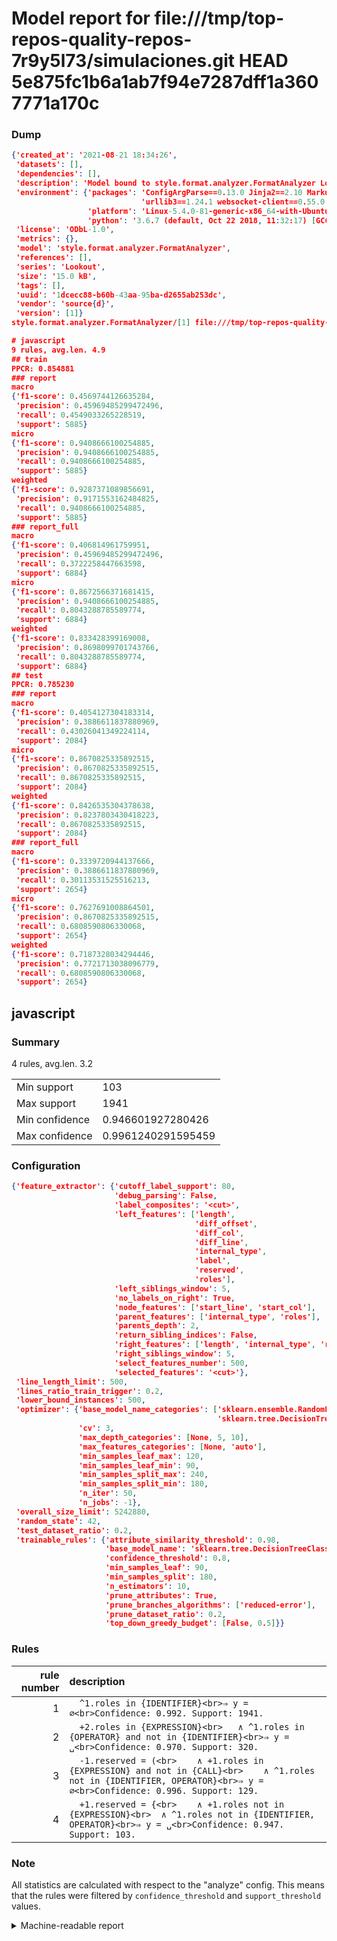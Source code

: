 # Model report for file:///tmp/top-repos-quality-repos-7r9y5l73/simulaciones.git HEAD 5e875fc1b6a1ab7f94e7287dff1a3607771a170c

### Dump

```json
{'created_at': '2021-08-21 18:34:26',
 'datasets': [],
 'dependencies': [],
 'description': 'Model bound to style.format.analyzer.FormatAnalyzer Lookout analyzer.',
 'environment': {'packages': 'ConfigArgParse==0.13.0 Jinja2==2.10 MarkupSafe==1.1.1 PyStemmer==1.3.0 PyYAML==5.1 Pympler==0.5 SQLAlchemy==1.2.10 SQLAlchemy-Utils==0.33.3 asdf==2.3.2 bblfsh==2.12.7 boto==2.49.0 boto3==1.9.130 botocore==1.12.130 cachetools==2.0.1 certifi==2019.3.9 chardet==3.0.4 clint==0.5.1 docker==3.7.0 docker-pycreds==0.4.0 dulwich==0.19.11 grpcio==1.19.0 grpcio-tools==1.19.0 humanfriendly==4.16.1 humanize==0.5.1 idna==2.8 jmespath==0.9.4 jsonschema==2.6.0 lookout-sdk==0.4.1 lookout-sdk-ml==0.19.0 lookout-style==0.2.0 lz4==2.1.6 modelforge==0.12.1 numpy==1.16.2 packaging==19.0 pandas==0.22.0 pip==19.0.3 protobuf==3.7.0 psycopg2-binary==2.7.5 pygtrie==2.3 pyparsing==2.3.1 python-dateutil==2.8.0 python-igraph==0.7.1.post6 pytz==2019.1 requests==2.21.0 requirements-parser==0.2.0 scikit-learn==0.20.1 scikit-optimize==0.5.2 scipy==1.2.1 semantic-version==2.6.0 setuptools==40.8.0 six==1.12.0 smart-open==1.8.1 sourced-ml==0.8.2 spdx==2.5.0 stringcase==1.2.0 tabulate==0.8.2 tqdm==4.31.1 '
                             'urllib3==1.24.1 websocket-client==0.55.0 xxhash==1.3.0',
                 'platform': 'Linux-5.4.0-81-generic-x86_64-with-Ubuntu-18.04-bionic',
                 'python': '3.6.7 (default, Oct 22 2018, 11:32:17) [GCC 8.2.0]'},
 'license': 'ODbL-1.0',
 'metrics': {},
 'model': 'style.format.analyzer.FormatAnalyzer',
 'references': [],
 'series': 'Lookout',
 'size': '15.0 kB',
 'tags': [],
 'uuid': '1dcecc88-b60b-43aa-95ba-d2655ab253dc',
 'vendor': 'source{d}',
 'version': [1]}
style.format.analyzer.FormatAnalyzer/[1] file:///tmp/top-repos-quality-repos-7r9y5l73/simulaciones.git 5e875fc1b6a1ab7f94e7287dff1a3607771a170c

# javascript
9 rules, avg.len. 4.9
## train
PPCR: 0.854881
### report
macro
{'f1-score': 0.4569744126635284,
 'precision': 0.45969485299472496,
 'recall': 0.4549033265228519,
 'support': 5885}
micro
{'f1-score': 0.9408666100254885,
 'precision': 0.9408666100254885,
 'recall': 0.9408666100254885,
 'support': 5885}
weighted
{'f1-score': 0.9287371089856691,
 'precision': 0.9171553162484825,
 'recall': 0.9408666100254885,
 'support': 5885}
### report_full
macro
{'f1-score': 0.406814961759951,
 'precision': 0.45969485299472496,
 'recall': 0.3722258447663598,
 'support': 6884}
micro
{'f1-score': 0.8672566371681415,
 'precision': 0.9408666100254885,
 'recall': 0.8043288785589774,
 'support': 6884}
weighted
{'f1-score': 0.833428399169008,
 'precision': 0.8698099701743766,
 'recall': 0.8043288785589774,
 'support': 6884}
## test
PPCR: 0.785230
### report
macro
{'f1-score': 0.4054127304183314,
 'precision': 0.3886611837880969,
 'recall': 0.43026041349224114,
 'support': 2084}
micro
{'f1-score': 0.8670825335892515,
 'precision': 0.8670825335892515,
 'recall': 0.8670825335892515,
 'support': 2084}
weighted
{'f1-score': 0.8426535304378638,
 'precision': 0.8237803430418223,
 'recall': 0.8670825335892515,
 'support': 2084}
### report_full
macro
{'f1-score': 0.3339720944137666,
 'precision': 0.3886611837880969,
 'recall': 0.30113531525516213,
 'support': 2654}
micro
{'f1-score': 0.7627691008864501,
 'precision': 0.8670825335892515,
 'recall': 0.6808590806330068,
 'support': 2654}
weighted
{'f1-score': 0.7187328034294446,
 'precision': 0.7721713038096779,
 'recall': 0.6808590806330068,
 'support': 2654}
```

## javascript
### Summary
4 rules, avg.len. 3.2

| | |
|-|-|
|Min support|103|
|Max support|1941|
|Min confidence|0.946601927280426|
|Max confidence|0.9961240291595459|

### Configuration

```json
{'feature_extractor': {'cutoff_label_support': 80,
                       'debug_parsing': False,
                       'label_composites': '<cut>',
                       'left_features': ['length',
                                         'diff_offset',
                                         'diff_col',
                                         'diff_line',
                                         'internal_type',
                                         'label',
                                         'reserved',
                                         'roles'],
                       'left_siblings_window': 5,
                       'no_labels_on_right': True,
                       'node_features': ['start_line', 'start_col'],
                       'parent_features': ['internal_type', 'roles'],
                       'parents_depth': 2,
                       'return_sibling_indices': False,
                       'right_features': ['length', 'internal_type', 'reserved', 'roles'],
                       'right_siblings_window': 5,
                       'select_features_number': 500,
                       'selected_features': '<cut>'},
 'line_length_limit': 500,
 'lines_ratio_train_trigger': 0.2,
 'lower_bound_instances': 500,
 'optimizer': {'base_model_name_categories': ['sklearn.ensemble.RandomForestClassifier',
                                              'sklearn.tree.DecisionTreeClassifier'],
               'cv': 3,
               'max_depth_categories': [None, 5, 10],
               'max_features_categories': [None, 'auto'],
               'min_samples_leaf_max': 120,
               'min_samples_leaf_min': 90,
               'min_samples_split_max': 240,
               'min_samples_split_min': 180,
               'n_iter': 50,
               'n_jobs': -1},
 'overall_size_limit': 5242880,
 'random_state': 42,
 'test_dataset_ratio': 0.2,
 'trainable_rules': {'attribute_similarity_threshold': 0.98,
                     'base_model_name': 'sklearn.tree.DecisionTreeClassifier',
                     'confidence_threshold': 0.8,
                     'min_samples_leaf': 90,
                     'min_samples_split': 180,
                     'n_estimators': 10,
                     'prune_attributes': True,
                     'prune_branches_algorithms': ['reduced-error'],
                     'prune_dataset_ratio': 0.2,
                     'top_down_greedy_budget': [False, 0.5]}}
```

### Rules

| rule number | description |
|----:|:-----|
| 1 | `  ^1.roles in {IDENTIFIER}<br>⇒ y = ∅<br>Confidence: 0.992. Support: 1941.` |
| 2 | `  +2.roles in {EXPRESSION}<br>	∧ ^1.roles in {OPERATOR} and not in {IDENTIFIER}<br>⇒ y = ␣<br>Confidence: 0.970. Support: 320.` |
| 3 | `  -1.reserved = (<br>	∧ +1.roles in {EXPRESSION} and not in {CALL}<br>	∧ ^1.roles not in {IDENTIFIER, OPERATOR}<br>⇒ y = ∅<br>Confidence: 0.996. Support: 129.` |
| 4 | `  +1.reserved = {<br>	∧ +1.roles not in {EXPRESSION}<br>	∧ ^1.roles not in {IDENTIFIER, OPERATOR}<br>⇒ y = ␣<br>Confidence: 0.947. Support: 103.` |

### Note
All statistics are calculated with respect to the "analyze" config. This means that the rules were filtered by
`confidence_threshold` and `support_threshold` values.

<details>
    <summary>Machine-readable report</summary>
```json
{"javascript": {"avg_rule_len": 3.25, "max_conf": 0.9961240291595459, "max_support": 1941, "min_conf": 0.946601927280426, "min_support": 103, "num_rules": 4}}
```
</details>
